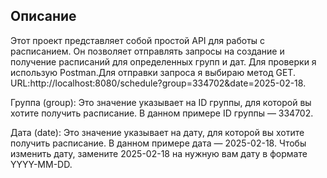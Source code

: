 ## Описание
Этот проект представляет собой простой API для работы с расписанием. Он позволяет отправлять запросы на создание и получение расписаний для определенных групп и дат.
Для проверки я использую Postman.Для отправки запроса я выбираю метод GET. URL:http://localhost:8080/schedule?group=334702&date=2025-02-18.

Группа (group):
Это значение указывает на ID группы, для которой вы хотите получить расписание.
В данном примере ID группы — 334702.

Дата (date):
Это значение указывает на дату, для которой вы хотите получить расписание.
В данном примере дата — 2025-02-18.
Чтобы изменить дату, замените 2025-02-18 на нужную вам дату в формате YYYY-MM-DD. 
